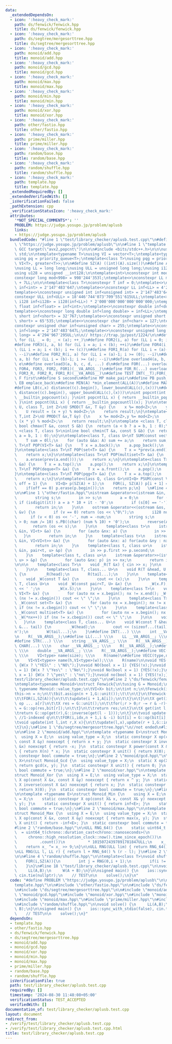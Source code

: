 ```yaml
---
data:
  _extendedDependsOn:
  - icon: ':heavy_check_mark:'
    path: ds/fenwick/fenwick.hpp
    title: ds/fenwick/fenwick.hpp
  - icon: ':heavy_check_mark:'
    path: ds/segtree/mergesorttree.hpp
    title: ds/segtree/mergesorttree.hpp
  - icon: ':heavy_check_mark:'
    path: monoid/add.hpp
    title: monoid/add.hpp
  - icon: ':heavy_check_mark:'
    path: monoid/gcd.hpp
    title: monoid/gcd.hpp
  - icon: ':heavy_check_mark:'
    path: monoid/max.hpp
    title: monoid/max.hpp
  - icon: ':heavy_check_mark:'
    path: monoid/min.hpp
    title: monoid/min.hpp
  - icon: ':heavy_check_mark:'
    path: monoid/xor.hpp
    title: monoid/xor.hpp
  - icon: ':heavy_check_mark:'
    path: other/fastio.hpp
    title: other/fastio.hpp
  - icon: ':heavy_check_mark:'
    path: prime/miller.hpp
    title: prime/miller.hpp
  - icon: ':heavy_check_mark:'
    path: random/base.hpp
    title: random/base.hpp
  - icon: ':heavy_check_mark:'
    path: random/shuffle.hpp
    title: random/shuffle.hpp
  - icon: ':heavy_check_mark:'
    path: template.hpp
    title: template.hpp
  _extendedRequiredBy: []
  _extendedVerifiedWith: []
  _isVerificationFailed: false
  _pathExtension: cpp
  _verificationStatusIcon: ':heavy_check_mark:'
  attributes:
    '*NOT_SPECIAL_COMMENTS*': ''
    PROBLEM: https://judge.yosupo.jp/problem/aplusb
    links:
    - https://judge.yosupo.jp/problem/aplusb
  bundledCode: "#line 1 \"test/library_checker/aplusb.test.cpp\"\n#define PROBLEM\
    \ \"https://judge.yosupo.jp/problem/aplusb\"\n\n#line 1 \"template.hpp\"\n// #pragma\
    \ GCC target(\"avx2,popcnt\")\n\n\n#include <bits/stdc++.h>\n\n\nusing namespace\
    \ std;\n\ntemplate<typename T>\nusing VI = vector<T>;\ntemplate<typename T>\n\
    using pq = priority_queue<T>;\ntemplate<class T>\nusing pqg = priority_queue<T,\
    \ VI<T>, greater<T>>;\n\n#define SZ(A) ((int)(A).size())\n#define ALL(A) (A).begin(),(A).end()\n\
    \nusing LL = long long;\nusing ULL = unsigned long long;\nusing i128 = __int128;\n\
    using u128 = unsigned __int128;\n\ntemplate<int>\nconstexpr int mod = 0;\ntemplate<>\n\
    constexpr long mod<998> = 998'244'353l;\ntemplate<>\nconstexpr LL mod<107> = 1e9\
    \ + 7LL;\n\n\ntemplate<class T>\nconstexpr T inf = 0;\ntemplate<>\nconstexpr int\
    \ inf<int> = 2'147'483'647;\ntemplate<>\nconstexpr LL inf<LL> = 4'223'372'036'854'775'807;\n\
    template<>\nconstexpr unsigned int inf<unsigned int> = 2'147'483'647;\ntemplate<>\n\
    constexpr ULL inf<ULL> = 18'446'744'073'709'551'615ULL;\ntemplate<>\nconstexpr\
    \ i128 inf<i128> = i128(inf<LL>) * 2'000'000'000'000'000'000;\ntemplate<>\nconstexpr\
    \ float inf<float> = inf<int>;\ntemplate<>\nconstexpr double inf<double> = inf<int>;\n\
    template<>\nconstexpr long double inf<long double> = inf<LL>;\ntemplate<>\nconstexpr\
    \ short inf<short> = 32'767;\ntemplate<>\nconstexpr unsigned short inf<unsigned\
    \ short> = 65'535;\ntemplate<>\nconstexpr char inf<char> = 127;\ntemplate<>\n\
    constexpr unsigned char inf<unsigned char> = 255;\ntemplate<>\nconstexpr long\
    \ inf<long> = 2'147'483'647L;\ntemplate<>\nconstexpr unsigned long inf<unsigned\
    \ long> = 4'294'967'295UL;\n\n// https://trap.jp/post/1224/\n\n#define FOR1(a)\
    \ for (LL _ = 0; _ < (a); ++_)\n#define FOR2(i, a) for (LL i = 0; i < (a); ++i)\n\
    #define FOR3(i, a, b) for (LL i = a; i < (b); ++i)\n#define FOR4(i, a, b, c) for\
    \ (LL i = a; i < (b); i += (c))\n#define FOR1_R(a) for (LL i = (a)-1; i >= (0);\
    \ --i)\n#define FOR2_R(i, a) for (LL i = (a)-1; i >= (0); --i)\n#define FOR3_R(i,\
    \ a, b) for (LL i = (b)-1; i >= (a); --i)\n#define overload4(a, b, c, d, e, ...)\
    \ e\n#define overload3(a, b, c, d, ...) d\n#define FOR(...) overload4(__VA_ARGS__,\
    \ FOR4, FOR3, FOR2, FOR1)(__VA_ARGS__)\n#define FOR_R(...) overload3(__VA_ARGS__,\
    \ FOR3_R, FOR2_R, FOR1_R)(__VA_ARGS__)\n#define TEST INT(__T);FOR(__T)\n\n#define\
    \ F first\n#define S second\n#define MP make_pair\n#define PB push_back\n#define\
    \ EB emplace_back\n#define MIN(A) *min_element(ALL(A))\n#define MAX(A) *max_element(ALL(A))\n\
    #define LB(c,x) distance((c).begin(), lower_bound(ALL(c),(x)))\n#define UB(c,x)\
    \ distance((c).begin(), upper_bound(ALL(c),(x)))\n\nint popcnt(int x) { return\
    \ __builtin_popcount(x); }\nint popcnt(LL x) { return __builtin_popcountll(x);\
    \ }\nint popcnt(ULL x) { return __builtin_popcountll(x); }\n\n\ntemplate<class\
    \ U, class T, int Z>\nU SMOD(T &x, T &y) {\n    x %= mod<Z>;\n    y %= mod<Z>;\n\
    \    U result = (x + y) % mod<Z>;\n    return result;\n}\ntemplate<class U,class\
    \ T,int Z>\nU PMOD(T &x,T &y) {\n    x %= mod<Z>,y %= mod<Z>;\n    U result =\
    \ (x * y) % mod<Z>;\n    return result;\n}\n\ntemplate <class T, class S>\ninline\
    \ bool chmax(T &a, const S &b) {\n  return (a < b ? a = b, 1 : 0);\n}\ntemplate\
    \ <class T, class S>\ninline bool chmin(T &a, const S &b) {\n  return (a > b ?\
    \ a = b, 1 : 0);\n}\n\ntemplate<class T, class U>\nT SUM(const vector<U> &A) {\n\
    \    T sum = 0ll;\n    for (auto &&a: A) sum += a;\n    return sum;\n}\n\ntemplate<class\
    \ T>\nT POP(VI<T> &a) {\n    T x = a.back();\n    a.pop_back();\n    return x;\n\
    }\n\ntemplate<class T>\nT POP(set<T> &a) {\n    T x = *prev(a.end());\n    a.erase(x);\n\
    \    return x;\n}\n\ntemplate<class T>\nT POP(multiset<T> &a) {\n    T x = *prev(a.end());\n\
    \    a.erase(prev(a.end()));\n    return x;\n}\n\ntemplate<class T>\nT POP(pq<T>\
    \ &a) {\n    T x = a.top();\n    a.pop();\n    return x;\n}\n\ntemplate<class\
    \ T>\nT POP(deque<T> &a) {\n    T x = a.front();\n    a.pop();\n    return x;\n\
    }\n\ntemplate<class T>\nT POP(pqg<T> &a) {\n    T x = a.top();\n    a.pop();\n\
    \    return x;\n}\n\ntemplate<class Q, class G>\nVI<Q> PSUM(const VI<G> &A,int\
    \ off = 1) {\n    VI<Q> p(SZ(A) + 1);\n    FOR(i, SZ(A)) p[i + 1] = p[i] + A[i];\n\
    \    if(off == 0) p.erase(p.begin());\n    return p;\n}   \n#line 4 \"test/library_checker/aplusb.test.cpp\"\
    \n\n#line 1 \"other/fastio.hpp\"\nistream &operator>>(istream &in, i128 &a) {\n\
    \        string s;\n        in >> s;\n        a = 0;\n        for (auto &it: s)\
    \ if (isdigit(it)) a = a * 10 + it - '0';\n        if (s[0] == '-') a *= -1;\n\
    \        return in;\n    }\n\n    ostream &operator<<(ostream &os, const i128\
    \ &v) {\n        if (v == 0) return (os << \"0\");\n        i128 num = v;\n  \
    \      if (v < 0) os << '-', num = -num;\n        string s;\n        for (; num\
    \ > 0; num /= 10) s.PB((char) (num % 10) + '0');\n        reverse(ALL(s));\n \
    \       return (os << s);\n    }\n\n    template<class t>\n    istream &operator>>(istream\
    \ &in, VI<t> &a) {\n        for (auto &nx: a) {\n            in >> nx;\n     \
    \   }\n        return in;\n    }\n    template<class t>\n    istream &operator>>(istream\
    \ &in, VI<VI<t>> &a) {\n        for (auto &nx: a) for(auto &ny : nx) in >> ny;\n\
    \        return in;\n    }\n    template<class t, class u>\n    istream &operator>>(istream\
    \ &in, pair<t, u> &p) {\n        in >> p.first >> p.second;\n        return in;\n\
    \    }\n    template<class t, class u>\n    istream &operator>>(istream &in, VI<pair<t,\
    \ u> > &p) {\n        for (auto &nx: p) in >> nx;\n        return in;\n    }\n\
    \n\n\n    template<class T>\n    void _R(T &x) { cin >> x; }\n\n    void R() {\n\
    \    }\n\n    template<class T, class... U>\n    void R(T &head, U &... tail)\
    \ {\n        _R(head);\n        R(tail...);\n    }\n\n    template<class T>\n\
    \    void _W(const T &x) {\n        cout << (x);\n    }\n\n    template<class\
    \ T, class U>\n    void _W(const pair<T, U> &x) {\n        _W(x.F);\n        cout\
    \ << ' ';\n        _W(x.S);\n    }\n\n    template<class T>\n    void _W(const\
    \ VI<T> &x) {\n        for (auto nx = x.begin(); nx != x.end(); _W(*nx++)) if\
    \ (nx != x.cbegin()) cout << \" \";\n    }\n\n    template<class T>\n    void\
    \ _W(const set<T> &x) {\n        for (auto nx = x.begin(); nx != x.end(); _W(*nx++))\
    \ if (nx != x.cbegin()) cout << \" \";\n    }\n\n    template<class T>\n    void\
    \ _W(const multiset<T> &x) {\n        for (auto nx = x.begin(); nx != x.end();\
    \ _W(*nx++)) if (nx != x.cbegin()) cout << \" \";\n    }\n\n    void W() {\n \
    \   }\n\n    template<class T, class... U>\n    void W(const T &head, const U\
    \ &... tail) {\n        _W(head);\n        cout << (sizeof...(tail) ? ' ' : '\\\
    n');\n        W(tail...);\n    }\n#define INT(...) \\\n    int __VA_ARGS__; \\\
    \n    R(__VA_ARGS__);\n#define LL(...) \\\n    LL __VA_ARGS__; \\\n    R(__VA_ARGS__);\n\
    #define STR(...) \\\n    string __VA_ARGS__; \\\n    R(__VA_ARGS__);\n#define\
    \ CHAR(...) \\\n    char __VA_ARGS__; \\\n    R(__VA_ARGS__);\n#define DB(...)\
    \ \\\n    double __VA_ARGS__; \\\n    R(__VA_ARGS__);\n#define VEC(type,name,size)\
    \ \\\n    VI<type> name(size); \\\n    R(name)\n#define VECC(type,name, h,w) \\\
    \n    VI<VI<type>> name(h,VI<type>(w));\\\n    R(name)\n\nvoid YES(bool x = 1)\
    \ {W(x ? \"YES\" : \"NO\");}\nvoid NO(bool x = 1) {YES(!x);}\nvoid Yes(bool x\
    \ = 1) {W(x ? \"Yes\" : \"No\");}\nvoid No(bool x = 1) {YES(!x);}\nvoid yes(bool\
    \ x = 1) {W(x ? \"yes\" : \"no\");}\nvoid no(bool x = 1) {YES(!x);}\n#line 6 \"\
    test/library_checker/aplusb.test.cpp\"\n\n#line 2 \"ds/fenwick/fenwick.hpp\"\n\
    \ntemplate<typename Monoid>\nstruct Fenwick{\n\tusing G = Monoid;\n\tusing X =\
    \ typename Monoid::value_type;\n\tVI<X> bit;\n\tint n;\n\tFenwick(int n){\n\t\t\
    this->n = n;\n\t\tbit.assign(n + 1,G::unit());\t\t\n\t}\n\tFenwick(VI<X>& A):Fenwick(SZ(A)){\n\
    \t\tFOR(i,SZ(A)){\n\t\t\tupdate(i + 1,A[i]);\n\t\t}\n\t}\n\tX get(int r){ //A[1]\
    \ op ... a[r]\n\t\tX res = G::unit();\n\t\tfor(;r > 0;r -= r & -r){\n\t\t\tres\
    \ = G::op(res,bit[r]);\n\t\t}\n\t\treturn res;\n\t}\n\tX get(int l,int r){\n\t\
    \treturn G::op(get(r),G::inverse(get(l - 1)));\n\t}\n\tvoid update(int idx,X del){\
    \ //1-indexed q\n\t\tFOR(i,idx,n + 1,i & -i) bit[i] = G::op(bit[i],del);\n\t}\n\
    \tvoid update(int l,int r,X x){\n\t\tupdate(l,x),update(r + 1,G::inverse(x));\n\
    \t}\n};\n#line 1 \"ds/segtree/mergesorttree.hpp\"\n//not ended\n#line 9 \"test/library_checker/aplusb.test.cpp\"\
    \n\n#line 2 \"monoid/add.hpp\"\n\ntemplate <typename E>\nstruct Monoid_Add {\n\
    \  using X = E;\n  using value_type = X;\n  static constexpr X op(const X &x,\
    \ const X &y) noexcept { return x + y; }\n  static constexpr X inverse(const X\
    \ &x) noexcept { return -x; }\n  static constexpr X power(const X &x, LL n) noexcept\
    \ { return X(n) * x; }\n  static constexpr X unit() { return X(0); }\n  static\
    \ constexpr bool commute = true;\n};\n#line 2 \"monoid/gcd.hpp\"\n\ntemplate <typename\
    \ X>\nstruct Monoid_Gcd {\n  using value_type = X;\n  static X op(X x, X y) {\
    \ return gcd(x, y); }\n  static constexpr X unit() { return 0; }\n  static constexpr\
    \ bool commute = true;\n};\n#line 2 \"monoid/xor.hpp\"\n\ntemplate <typename E>\n\
    struct Monoid_Xor {\n  using X = E;\n  using value_type = X;\n  static constexpr\
    \ X op(const X &x, const X &y) noexcept { return x ^ y; }\n  static constexpr\
    \ X inverse(const X &x) noexcept { return x; }\n  static constexpr X unit() {\
    \ return X(0); }\n  static constexpr bool commute = true;\n};\n#line 2 \"monoid/min.hpp\"\
    \n\ntemplate <typename E>\nstruct Monoid_Min {\n    using X = E;\n    using value_type\
    \ = X;\n    static constexpr X op(const X& x, const X& y) noexcept { return std::min(x,\
    \ y); }\n    static constexpr X unit() { return inf<E>; }\n    static constexpr\
    \ bool commute = true;\n};\n#line 2 \"monoid/max.hpp\"\n\ntemplate <typename E>\n\
    struct Monoid_Max {\n  using X = E;\n  using value_type = X;\n  static constexpr\
    \ X op(const X &x, const X &y) noexcept { return max(x, y); }\n  static constexpr\
    \ X unit() { return -inf<E>; }\n  static constexpr bool commute = true;\n};\n\
    #line 2 \"random/base.hpp\"\n\nULL RNG_64() {\n    static uint64_t x_\n      \
    \  = uint64_t(chrono::duration_cast<chrono::nanoseconds>(\n                  \
    \     chrono::high_resolution_clock::now().time_since_epoch())\n             \
    \          .count())\n          * 10150724397891781847ULL;\n    x_ ^= x_ << 7;\n\
    \    return x_ ^= x_ >> 9;\n}\n\nULL RNG(ULL lim) { return RNG_64() % lim; }\n\
    \nLL RNG(LL l, LL r) { return l + RNG_64() % (r - l); }\n#line 2 \"random/shuffle.hpp\"\
    \n\n#line 4 \"random/shuffle.hpp\"\n\ntemplate<class T>\nvoid shuffle(VI<T>& A){\n\
    \    FOR(i,SZ(A)){\n        int j = RNG(0,i + 1);\n        if(i != j) swap(A[i],A[j]);\n\
    \    }\n}\n#line 18 \"test/library_checker/aplusb.test.cpp\"\n\nvoid solve() {\n\
    \     LL(A,B);\n     W(A + B);\n}\n\nsigned main() {\n    ios::sync_with_stdio(false),\
    \ cin.tie(nullptr);\n    // TEST\n\n    solve();\n}\n"
  code: "#define PROBLEM \"https://judge.yosupo.jp/problem/aplusb\"\n\n#include \"\
    template.hpp\"\n\n#include \"other/fastio.hpp\"\n\n#include \"ds/fenwick/fenwick.hpp\"\
    \n#include \"ds/segtree/mergesorttree.hpp\"\n\n#include \"monoid/add.hpp\"\n#include\
    \ \"monoid/gcd.hpp\"\n#include \"monoid/xor.hpp\"\n#include \"monoid/min.hpp\"\
    \n#include \"monoid/max.hpp\"\n#include \"prime/miller.hpp\"\n#include \"random/base.hpp\"\
    \n#include \"random/shuffle.hpp\"\n\nvoid solve() {\n     LL(A,B);\n     W(A +\
    \ B);\n}\n\nsigned main() {\n    ios::sync_with_stdio(false), cin.tie(nullptr);\n\
    \    // TEST\n\n    solve();\n}"
  dependsOn:
  - template.hpp
  - other/fastio.hpp
  - ds/fenwick/fenwick.hpp
  - ds/segtree/mergesorttree.hpp
  - monoid/add.hpp
  - monoid/gcd.hpp
  - monoid/xor.hpp
  - monoid/min.hpp
  - monoid/max.hpp
  - prime/miller.hpp
  - random/base.hpp
  - random/shuffle.hpp
  isVerificationFile: true
  path: test/library_checker/aplusb.test.cpp
  requiredBy: []
  timestamp: '2024-08-30 11:48:08+05:00'
  verificationStatus: TEST_ACCEPTED
  verifiedWith: []
documentation_of: test/library_checker/aplusb.test.cpp
layout: document
redirect_from:
- /verify/test/library_checker/aplusb.test.cpp
- /verify/test/library_checker/aplusb.test.cpp.html
title: test/library_checker/aplusb.test.cpp
---
```

